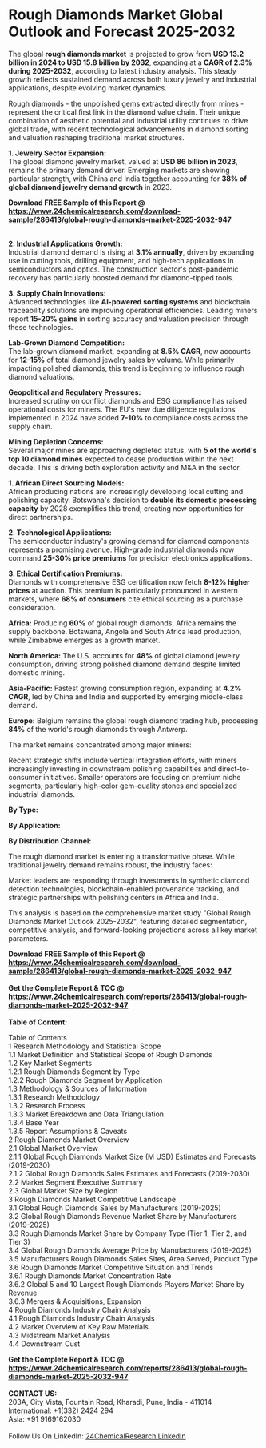 <h1>Rough Diamonds Market Global Outlook and Forecast 2025-2032</h1><p>The global <strong>rough diamonds market</strong> is projected to grow from <strong>USD 13.2 billion in 2024 to USD 15.8 billion by 2032</strong>, expanding at a <strong>CAGR of 2.3% during 2025-2032</strong>, according to latest industry analysis. This steady growth reflects sustained demand across both luxury jewelry and industrial applications, despite evolving market dynamics.</p><p>Rough diamonds - the unpolished gems extracted directly from mines - represent the critical first link in the diamond value chain. Their unique combination of aesthetic potential and industrial utility continues to drive global trade, with recent technological advancements in diamond sorting and valuation reshaping traditional market structures.</p><p><strong>1. Jewelry Sector Expansion:</strong><br>
The global diamond jewelry market, valued at <strong>USD 86 billion in 2023</strong>, remains the primary demand driver. Emerging markets are showing particular strength, with China and India together accounting for <strong>38% of global diamond jewelry demand growth</strong> in 2023.</p><div><b>Download FREE Sample of this Report @ 
            <a href="https://www.24chemicalresearch.com/download-sample/286413/global-rough-diamonds-market-2025-2032-947">
            https://www.24chemicalresearch.com/download-sample/286413/global-rough-diamonds-market-2025-2032-947</a></b></div><br><p><strong>2. Industrial Applications Growth:</strong><br>
Industrial diamond demand is rising at <strong>3.1% annually</strong>, driven by expanding use in cutting tools, drilling equipment, and high-tech applications in semiconductors and optics. The construction sector's post-pandemic recovery has particularly boosted demand for diamond-tipped tools.</p><p><strong>3. Supply Chain Innovations:</strong><br>
Advanced technologies like <strong>AI-powered sorting systems</strong> and blockchain traceability solutions are improving operational efficiencies. Leading miners report <strong>15-20% gains</strong> in sorting accuracy and valuation precision through these technologies.</p><p><strong>Lab-Grown Diamond Competition:</strong><br>
	The lab-grown diamond market, expanding at <strong>8.5% CAGR</strong>, now accounts for <strong>12-15%</strong> of total diamond jewelry sales by volume. While primarily impacting polished diamonds, this trend is beginning to influence rough diamond valuations.</p><p><strong>Geopolitical and Regulatory Pressures:</strong><br>
	Increased scrutiny on conflict diamonds and ESG compliance has raised operational costs for miners. The EU's new due diligence regulations implemented in 2024 have added <strong>7-10%</strong> to compliance costs across the supply chain.</p><p><strong>Mining Depletion Concerns:</strong><br>
	Several major mines are approaching depleted status, with <strong>5 of the world's top 10 diamond mines</strong> expected to cease production within the next decade. This is driving both exploration activity and M&amp;A in the sector.</p><p><strong>1. African Direct Sourcing Models:</strong><br>
African producing nations are increasingly developing local cutting and polishing capacity. Botswana's decision to <strong>double its domestic processing capacity</strong> by 2028 exemplifies this trend, creating new opportunities for direct partnerships.</p><p><strong>2. Technological Applications:</strong><br>
The semiconductor industry's growing demand for diamond components represents a promising avenue. High-grade industrial diamonds now command <strong>25-30% price premiums</strong> for precision electronics applications.</p><p><strong>3. Ethical Certification Premiums:</strong><br>
Diamonds with comprehensive ESG certification now fetch <strong>8-12% higher prices</strong> at auction. This premium is particularly pronounced in western markets, where <strong>68% of consumers</strong> cite ethical sourcing as a purchase consideration.</p><p><strong>Africa:</strong> Producing <strong>60%</strong> of global rough diamonds, Africa remains the supply backbone. Botswana, Angola and South Africa lead production, while Zimbabwe emerges as a growth market.</p><p><strong>North America:</strong> The U.S. accounts for <strong>48%</strong> of global diamond jewelry consumption, driving strong polished diamond demand despite limited domestic mining.</p><p><strong>Asia-Pacific:</strong> Fastest growing consumption region, expanding at <strong>4.2% CAGR</strong>, led by China and India and supported by emerging middle-class demand.</p><p><strong>Europe:</strong> Belgium remains the global rough diamond trading hub, processing <strong>84%</strong> of the world's rough diamonds through Antwerp.</p><p>The market remains concentrated among major miners:</p><p>Recent strategic shifts include vertical integration efforts, with miners increasingly investing in downstream polishing capabilities and direct-to-consumer initiatives. Smaller operators are focusing on premium niche segments, particularly high-color gem-quality stones and specialized industrial diamonds.</p><p><strong>By Type:</strong></p><p><strong>By Application:</strong></p><p><strong>By Distribution Channel:</strong></p><p>The rough diamond market is entering a transformative phase. While traditional jewelry demand remains robust, the industry faces:</p><p>Market leaders are responding through investments in synthetic diamond detection technologies, blockchain-enabled provenance tracking, and strategic partnerships with polishing centers in Africa and India.</p><p>This analysis is based on the comprehensive market study "Global Rough Diamonds Market Outlook 2025-2032", featuring detailed segmentation, competitive analysis, and forward-looking projections across all key market parameters.</p><div><b>Download FREE Sample of this Report @ 
            <a href="https://www.24chemicalresearch.com/download-sample/286413/global-rough-diamonds-market-2025-2032-947">
            https://www.24chemicalresearch.com/download-sample/286413/global-rough-diamonds-market-2025-2032-947</a></b></div><br><div><b>Get the Complete Report & TOC @ 
            <a href="https://www.24chemicalresearch.com/reports/286413/global-rough-diamonds-market-2025-2032-947">
            https://www.24chemicalresearch.com/reports/286413/global-rough-diamonds-market-2025-2032-947</a></b></div><br>
            <b>Table of Content:</b><p>Table of Contents<br />
1 Research Methodology and Statistical Scope<br />
1.1 Market Definition and Statistical Scope of Rough Diamonds<br />
1.2 Key Market Segments<br />
1.2.1 Rough Diamonds Segment by Type<br />
1.2.2 Rough Diamonds Segment by Application<br />
1.3 Methodology & Sources of Information<br />
1.3.1 Research Methodology<br />
1.3.2 Research Process<br />
1.3.3 Market Breakdown and Data Triangulation<br />
1.3.4 Base Year<br />
1.3.5 Report Assumptions & Caveats<br />
2 Rough Diamonds Market Overview<br />
2.1 Global Market Overview<br />
2.1.1 Global Rough Diamonds Market Size (M USD) Estimates and Forecasts (2019-2030)<br />
2.1.2 Global Rough Diamonds Sales Estimates and Forecasts (2019-2030)<br />
2.2 Market Segment Executive Summary<br />
2.3 Global Market Size by Region<br />
3 Rough Diamonds Market Competitive Landscape<br />
3.1 Global Rough Diamonds Sales by Manufacturers (2019-2025)<br />
3.2 Global Rough Diamonds Revenue Market Share by Manufacturers (2019-2025)<br />
3.3 Rough Diamonds Market Share by Company Type (Tier 1, Tier 2, and Tier 3)<br />
3.4 Global Rough Diamonds Average Price by Manufacturers (2019-2025)<br />
3.5 Manufacturers Rough Diamonds Sales Sites, Area Served, Product Type<br />
3.6 Rough Diamonds Market Competitive Situation and Trends<br />
3.6.1 Rough Diamonds Market Concentration Rate<br />
3.6.2 Global 5 and 10 Largest Rough Diamonds Players Market Share by Revenue<br />
3.6.3 Mergers & Acquisitions, Expansion<br />
4 Rough Diamonds Industry Chain Analysis<br />
4.1 Rough Diamonds Industry Chain Analysis<br />
4.2 Market Overview of Key Raw Materials<br />
4.3 Midstream Market Analysis<br />
4.4 Downstream Cust</p><div><b>Get the Complete Report & TOC @ 
            <a href="https://www.24chemicalresearch.com/reports/286413/global-rough-diamonds-market-2025-2032-947">
            https://www.24chemicalresearch.com/reports/286413/global-rough-diamonds-market-2025-2032-947</a></b></div><br><b>CONTACT US:</b><br>
            203A, City Vista, Fountain Road, Kharadi, Pune, India - 411014<br>
            International: +1(332) 2424 294<br>
            Asia: +91 9169162030 <br><br>
            Follow Us On LinkedIn: <a href="https://www.linkedin.com/company/24chemicalresearch/">24ChemicalResearch LinkedIn</a>
